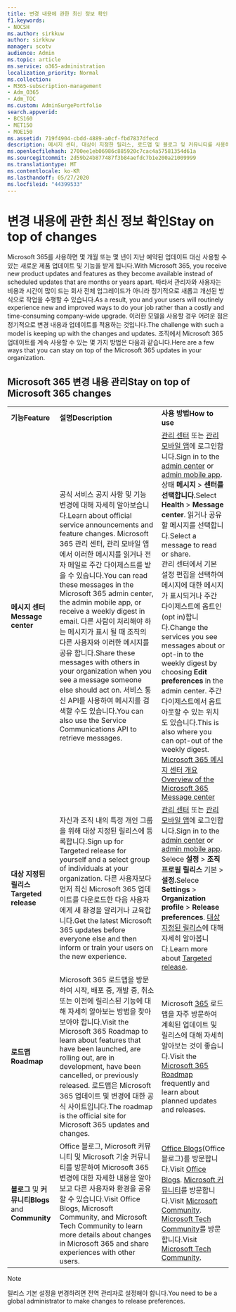 ```yaml
---
title: 변경 내용에 관한 최신 정보 확인
f1.keywords:
- NOCSH
ms.author: sirkkuw
author: sirkkuw
manager: scotv
audience: Admin
ms.topic: article
ms.service: o365-administration
localization_priority: Normal
ms.collection:
- M365-subscription-management
- Adm_O365
- Adm_TOC
ms.custom: AdminSurgePortfolio
search.appverid:
- BCS160
- MET150
- MOE150
ms.assetid: 719f4904-cbdd-4889-a0cf-fbd7837dfecd
description: 메시지 센터, 대상이 지정한 릴리스, 로드맵 및 블로그 및 커뮤니티를 사용하여 Microsoft 365 업데이트를 최신으로 유지 하는 방법에 대해 자세히 알아보습니다.
ms.openlocfilehash: 2700ee1eb06986c885920c7cac4a57581354d61a
ms.sourcegitcommit: 2d59b24b877487f3b84aefdc7b1e200a21009999
ms.translationtype: MT
ms.contentlocale: ko-KR
ms.lasthandoff: 05/27/2020
ms.locfileid: "44399533"
---
```

# <a name="stay-on-top-of-changes"></a><span data-ttu-id="89d46-103">변경 내용에 관한 최신 정보 확인</span><span class="sxs-lookup"><span data-stu-id="89d46-103">Stay on top of changes</span></span>

<span data-ttu-id="89d46-104">Microsoft 365를 사용하면 몇 개월 또는 몇 년이 지난 예약된 업데이트 대신 사용할 수 있는 새로운 제품 업데이트 및 기능을 받게 됩니다.</span><span class="sxs-lookup"><span data-stu-id="89d46-104">With Microsoft 365, you receive new product updates and features as they become available instead of scheduled updates that are months or years apart.</span></span> <span data-ttu-id="89d46-105">따라서 관리자와 사용자는 비용과 시간이 많이 드는 회사 전체 업그레이드가 아니라 정기적으로 새롭고 개선된 방식으로 작업을 수행할 수 있습니다.</span><span class="sxs-lookup"><span data-stu-id="89d46-105">As a result, you and your users will routinely experience new and improved ways to do your job rather than a costly and time-consuming company-wide upgrade.</span></span> <span data-ttu-id="89d46-106">이러한 모델을 사용할 경우 어려운 점은 정기적으로 변경 내용과 업데이트를 적용하는 것입니다.</span><span class="sxs-lookup"><span data-stu-id="89d46-106">The challenge with such a model is keeping up with the changes and updates.</span></span> <span data-ttu-id="89d46-107">조직에서 Microsoft 365 업데이트를 계속 사용할 수 있는 몇 가지 방법은 다음과 같습니다.</span><span class="sxs-lookup"><span data-stu-id="89d46-107">Here are a few ways that you can stay on top of the Microsoft 365 updates in your organization.</span></span>

## <a name="stay-on-top-of-microsoft-365-changes"></a><span data-ttu-id="89d46-108">Microsoft 365 변경 내용 관리</span><span class="sxs-lookup"><span data-stu-id="89d46-108">Stay on top of Microsoft 365 changes</span></span>

||||
|:-----|:-----|:-----|
|<span data-ttu-id="89d46-109">**기능**</span><span class="sxs-lookup"><span data-stu-id="89d46-109">**Feature**</span></span> <br/> |<span data-ttu-id="89d46-110">**설명**</span><span class="sxs-lookup"><span data-stu-id="89d46-110">**Description**</span></span> <br/> |<span data-ttu-id="89d46-111">**사용 방법**</span><span class="sxs-lookup"><span data-stu-id="89d46-111">**How to use**</span></span> <br/> |
|<span data-ttu-id="89d46-112">**메시지 센터**</span><span class="sxs-lookup"><span data-stu-id="89d46-112">**Message center**</span></span> <br/> |<span data-ttu-id="89d46-113">공식 서비스 공지 사항 및 기능 변경에 대해 자세히 알아보습니다.</span><span class="sxs-lookup"><span data-stu-id="89d46-113">Learn about official service announcements and feature changes.</span></span> <span data-ttu-id="89d46-114">Microsoft 365 관리 센터, 관리 모바일 앱에서 이러한 메시지를 읽거나 전자 메일로 주간 다이제스트를 받을 수 있습니다.</span><span class="sxs-lookup"><span data-stu-id="89d46-114">You can read these messages in the Microsoft 365 admin center, the admin mobile app, or receive a weekly digest in email.</span></span> <span data-ttu-id="89d46-115">다른 사람이 처리해야 하는 메시지가 표시 될 때 조직의 다른 사용자와 이러한 메시지를 공유 합니다.</span><span class="sxs-lookup"><span data-stu-id="89d46-115">Share these messages with others in your organization when you see a message someone else should act on.</span></span> <span data-ttu-id="89d46-116">서비스 통신 API를 사용하여 메시지를 검색할 수도 있습니다.</span><span class="sxs-lookup"><span data-stu-id="89d46-116">You can also use the Service Communications API to retrieve messages.</span></span>  <br/> |<span data-ttu-id="89d46-117">[관리 센터](../admin-overview/about-the-admin-center.md) 또는 [관리 모바일 앱](../admin-overview/admin-mobile-app.md)에 로그인합니다.</span><span class="sxs-lookup"><span data-stu-id="89d46-117">Sign in to the [admin center](../admin-overview/about-the-admin-center.md) or [admin mobile app](../admin-overview/admin-mobile-app.md).</span></span> <span data-ttu-id="89d46-118">상태 **메시지** \> **센터를 선택합니다.**</span><span class="sxs-lookup"><span data-stu-id="89d46-118">Select **Health** \> **Message center**.</span></span> <span data-ttu-id="89d46-119">읽거나 공유할 메시지를 선택합니다.</span><span class="sxs-lookup"><span data-stu-id="89d46-119">Select a message to read or share.</span></span>  <br/> <span data-ttu-id="89d46-120">관리 센터에서 기본 설정 편집을 선택하여 메시지에 대한 메시지가  표시되거나 주간 다이제스트에 옵트인(opt in)합니다.</span><span class="sxs-lookup"><span data-stu-id="89d46-120">Change the services you see messages about or opt-in to the weekly digest by choosing **Edit preferences** in the admin center.</span></span> <span data-ttu-id="89d46-121">주간 다이제스트에서 옵트아웃할 수 있는 위치도 있습니다.</span><span class="sxs-lookup"><span data-stu-id="89d46-121">This is also where you can opt-out of the weekly digest.</span></span>  <br/> [<span data-ttu-id="89d46-122">Microsoft 365 메시지 센터 개요</span><span class="sxs-lookup"><span data-stu-id="89d46-122">Overview of the Microsoft 365 Message center</span></span>](message-center.md) <br/> |
|<span data-ttu-id="89d46-123">**대상 지정된 릴리스**</span><span class="sxs-lookup"><span data-stu-id="89d46-123">**Targeted release**</span></span> <br/> |<span data-ttu-id="89d46-124">자신과 조직 내의 특정 개인 그룹을 위해 대상 지정된 릴리스에 등록합니다.</span><span class="sxs-lookup"><span data-stu-id="89d46-124">Sign up for Targeted release for yourself and a select group of individuals at your organization.</span></span> <span data-ttu-id="89d46-125">다른 사용자보다 먼저 최신 Microsoft 365 업데이트를 다운로드한 다음 사용자에게 새 환경을 알리거나 교육합니다.</span><span class="sxs-lookup"><span data-stu-id="89d46-125">Get the latest Microsoft 365 updates before everyone else and then inform or train your users on the new experience.</span></span>  <br/> |<span data-ttu-id="89d46-126">[관리 센터](../admin-overview/about-the-admin-center.md) 또는 [관리 모바일 앱](../admin-overview/admin-mobile-app.md)에 로그인합니다.</span><span class="sxs-lookup"><span data-stu-id="89d46-126">Sign in to the [admin center](../admin-overview/about-the-admin-center.md) or [admin mobile app](../admin-overview/admin-mobile-app.md).</span></span> <span data-ttu-id="89d46-127">Selece **설정** \> **조직 프로필 릴리스** 기본 \> **설정.**</span><span class="sxs-lookup"><span data-stu-id="89d46-127">Selece **Settings** \> **Organization profile** \> **Release preferences**.</span></span> <span data-ttu-id="89d46-128">[대상 지정된 릴리스](release-options-in-office-365.md)에 대해 자세히 알아봅니다.</span><span class="sxs-lookup"><span data-stu-id="89d46-128">Learn more about [Targeted release](release-options-in-office-365.md).</span></span>  <br/> |
|<span data-ttu-id="89d46-129">**로드맵**</span><span class="sxs-lookup"><span data-stu-id="89d46-129">**Roadmap**</span></span> <br/> |<span data-ttu-id="89d46-130">Microsoft 365 로드맵을 방문하여 시작, 배포 중, 개발 중, 취소 또는 이전에 릴리스된 기능에 대해 자세히 알아보는 방법을 찾아보아야 합니다.</span><span class="sxs-lookup"><span data-stu-id="89d46-130">Visit the Microsoft 365 Roadmap to learn about features that have been launched, are rolling out, are in development, have been cancelled, or previously released.</span></span> <span data-ttu-id="89d46-131">로드맵은 Microsoft 365 업데이트 및 변경에 대한 공식 사이트입니다.</span><span class="sxs-lookup"><span data-stu-id="89d46-131">The roadmap is the official site for Microsoft 365 updates and changes.</span></span>  <br/> |<span data-ttu-id="89d46-132">Microsoft [365](https://www.microsoft.com/microsoft-365/roadmap) 로드맵을 자주 방문하여 계획된 업데이트 및 릴리스에 대해 자세히 알아보는 것이 좋습니다.</span><span class="sxs-lookup"><span data-stu-id="89d46-132">Visit the [Microsoft 365 Roadmap](https://www.microsoft.com/microsoft-365/roadmap) frequently and learn about planned updates and releases.</span></span>  <br/> |
|<span data-ttu-id="89d46-133">**블로그** 및 **커뮤니티**</span><span class="sxs-lookup"><span data-stu-id="89d46-133">**Blogs** and **Community**</span></span> <br/> |<span data-ttu-id="89d46-134">Office 블로그, Microsoft 커뮤니티 및 Microsoft 기술 커뮤니티를 방문하여 Microsoft 365 변경에 대한 자세한 내용을 알아보고 다른 사용자와 환경을 공유할 수 있습니다.</span><span class="sxs-lookup"><span data-stu-id="89d46-134">Visit Office Blogs, Microsoft Community, and Microsoft Tech Community to learn more details about changes in Microsoft 365 and share experiences with other users.</span></span>  <br/> |<span data-ttu-id="89d46-135">[Office Blogs](https://www.microsoft.com/en-us/microsoft-365/blog/)(Office 블로그)를 방문합니다.</span><span class="sxs-lookup"><span data-stu-id="89d46-135">Visit [Office Blogs](https://www.microsoft.com/en-us/microsoft-365/blog/).</span></span> <span data-ttu-id="89d46-136">[Microsoft 커뮤니티](https://answers.microsoft.com)를 방문합니다.</span><span class="sxs-lookup"><span data-stu-id="89d46-136">Visit [Microsoft Community](https://answers.microsoft.com).</span></span> <span data-ttu-id="89d46-137">[Microsoft Tech Community](https://techcommunity.microsoft.com)를 방문합니다.</span><span class="sxs-lookup"><span data-stu-id="89d46-137">Visit [Microsoft Tech Community](https://techcommunity.microsoft.com).</span></span>  <br/> |

> [!NOTE]
> <span data-ttu-id="89d46-138">릴리스 기본 설정을 변경하려면 전역 관리자로 설정해야 합니다.</span><span class="sxs-lookup"><span data-stu-id="89d46-138">You need to be a global administrator to make changes to release preferences.</span></span>
